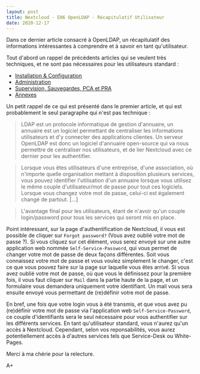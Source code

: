 ```yaml
---
layout: post
title: Nextcloud - E06 OpenLDAP - Récapitulatif Utilisateur
date: 2020-12-17
---
```


Dans ce dernier article consacré à OpenLDAP, un récapitulatif des informations intéressantes à comprendre et à savoir en tant qu'utilisateur.

Tout d'abord un rappel de précédents articles qui se veulent très techniques, et ne sont pas nécessaires pour les utilisateurs standard :
- [Installation & Configuration](https://noxinmortus.github.io/2020/11/21/nextcloud02.html)
- [Administration](https://noxinmortus.github.io/2020/11/23/nextcloud03.html)
- [Supervision, Sauvegardes, PCA et PRA](https://noxinmortus.github.io/2020/12/16/nextcloud04.html)
- [Annexes](https://noxinmortus.github.io/2020/12/16/nextcloud05.html)

Un petit rappel de ce qui est présenté dans le premier article, et qui est probablement le seul paragraphe qui n'est pas technique :

>LDAP est un protocole informatique de gestion d'annuaire, un annuaire est un logiciel permettant de centraliser les informations utilisateurs et d'y connecter des applications clientes. Un serveur OpenLDAP est donc un logiciel d'annuaire open-source qui va nous permettre de centraliser nos utilisateurs, et de lier Nextcloud avec ce dernier pour les authentifier.

>Lorsque vous êtes utilisateurs d'une entreprise, d'une association, où n'importe quelle organisation mettant à disposition plusieurs services, vous pouvez identifier l'utilisation d'un annuaire lorsque vous utilisez le même couple d'utilisateur/mot de passe pour tout ces logiciels. Lorsque vous changez votre mot de passe, celui-ci est également changé de partout. [...]

>L'avantage final pour les utilisateurs, étant de n'avoir qu'un couple login/password pour tous les services qui seront mis en place.

Point intéressant, sur la page d'authentification de Nextcloud, il vous est possible de cliquer sur `Forgot password?` (Vous avez oublié votre mot de passe ?). Si vous cliquez sur cet élément, vous serez envoyé sur une autre application web nommée `Self-Service-Password`, qui vous permet de changer votre mot de passe de deux façons différentes. Soit vous connaissez votre mot de passe et vous voulez simplement le changer, c'est ce que vous pouvez faire sur la page sur laquelle vous êtes arrivé. Si vous avez oublié votre mot de passe, où que vous le définissez pour la première fois, il vous faut cliquer sur `Mail` dans la partie haute de la page, et un formulaire vous demandera uniquement votre identifiant. Un mail vous sera ensuite envoyé vous permettant de (re)définir votre mot de passe.

En bref, une fois que votre login vous à été transmis, et que vous avez pu (re)définir votre mot de passe via l'application web `Self-Service-Password`, ce couple d'identifiants sera le seul nécessaire pour vous authentifier sur les différents services. En tant qu'utilisateur standard, vous n'aurez qu'un accès à Nextcloud. Cependant, selon vos reponsabilités, vous aurez potentiellement accès à d'autres services tels que Service-Desk ou White-Pages.

Merci à ma chérie pour la relecture.

A+

